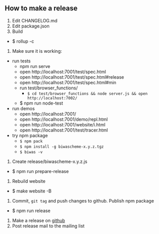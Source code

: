 ## How to make a release

1. Edit CHANGELOG.md
1. Edit package.json
1. Build
  - $ rollup -c
1. Make sure it is working:
  - run tests
    - npm run serve
    - open http://localhost:7001/test/spec.html
    - open http://localhost:7001/test/spec.html#release
    - open http://localhost:7001/test/spec.html#min
    - run test/browser_functions/
      - `$ cd test/browser_functions && node server.js && open http://localhost:7002/`
    - $ npm run node-test
  - run demos
    - open http://localhost:7001/
    - open http://localhost:7001/demo/repl.html
    - open http://localhost:7001/website/i.html
    - open http://localhost:7001/test/tracer.html
  - try npm package
    - `$ npm pack`
    - `$ npm install -g biwascheme-x.y.z.tgz`
    - `$ biwas -v`
1. Create release/biwascheme-x.y.z.js
  - $ npm run prepare-release
1. Rebuild website
  - $ make website -B
1. Commit, `git tag` and push changes to github. Publish npm package
  - $ npm run release
1. Make a release on [github](https://github.com/biwascheme/biwascheme/releases)
1. Post release mail to the mailing list
